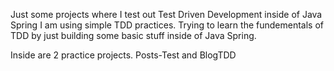 Just some projects where I test out Test Driven Development inside of Java Spring 
I am using simple TDD practices. Trying to learn the fundementals of TDD by just building some basic stuff inside of Java Spring.

Inside are 2 practice projects.
Posts-Test and BlogTDD
